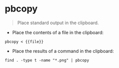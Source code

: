 # pbcopy

> Place standard output in the clipboard.

- Place the contents of a file in the clipboard:

`pbcopy < {{file}}`

- Place the results of a command in the clipboard:

`find . -type t -name "*.png" | pbcopy`
